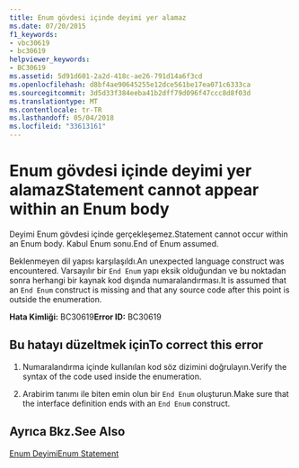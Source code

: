 ```yaml
---
title: Enum gövdesi içinde deyimi yer alamaz
ms.date: 07/20/2015
f1_keywords:
- vbc30619
- bc30619
helpviewer_keywords:
- BC30619
ms.assetid: 5d91d601-2a2d-418c-ae26-791d14a6f3cd
ms.openlocfilehash: d8bf4ae90645255e12dce561be17ea071c6333ca
ms.sourcegitcommit: 3d5d33f384eeba41b2dff79d096f47ccc8d8f03d
ms.translationtype: MT
ms.contentlocale: tr-TR
ms.lasthandoff: 05/04/2018
ms.locfileid: "33613161"
---
```

# <a name="statement-cannot-appear-within-an-enum-body"></a><span data-ttu-id="44496-102">Enum gövdesi içinde deyimi yer alamaz</span><span class="sxs-lookup"><span data-stu-id="44496-102">Statement cannot appear within an Enum body</span></span>
<span data-ttu-id="44496-103">Deyimi Enum gövdesi içinde gerçekleşemez.</span><span class="sxs-lookup"><span data-stu-id="44496-103">Statement cannot occur within an Enum body.</span></span> <span data-ttu-id="44496-104">Kabul Enum sonu.</span><span class="sxs-lookup"><span data-stu-id="44496-104">End of Enum assumed.</span></span>  
  
 <span data-ttu-id="44496-105">Beklenmeyen dil yapısı karşılaşıldı.</span><span class="sxs-lookup"><span data-stu-id="44496-105">An unexpected language construct was encountered.</span></span> <span data-ttu-id="44496-106">Varsayılır bir `End Enum` yapı eksik olduğundan ve bu noktadan sonra herhangi bir kaynak kod dışında numaralandırması.</span><span class="sxs-lookup"><span data-stu-id="44496-106">It is assumed that an `End Enum` construct is missing and that any source code after this point is outside the enumeration.</span></span>  
  
 <span data-ttu-id="44496-107">**Hata Kimliği:** BC30619</span><span class="sxs-lookup"><span data-stu-id="44496-107">**Error ID:** BC30619</span></span>  
  
## <a name="to-correct-this-error"></a><span data-ttu-id="44496-108">Bu hatayı düzeltmek için</span><span class="sxs-lookup"><span data-stu-id="44496-108">To correct this error</span></span>  
  
1.  <span data-ttu-id="44496-109">Numaralandırma içinde kullanılan kod söz dizimini doğrulayın.</span><span class="sxs-lookup"><span data-stu-id="44496-109">Verify the syntax of the code used inside the enumeration.</span></span>  
  
2.  <span data-ttu-id="44496-110">Arabirim tanımı ile biten emin olun bir `End Enum` oluşturun.</span><span class="sxs-lookup"><span data-stu-id="44496-110">Make sure that the interface definition ends with an `End Enum` construct.</span></span>  
  
## <a name="see-also"></a><span data-ttu-id="44496-111">Ayrıca Bkz.</span><span class="sxs-lookup"><span data-stu-id="44496-111">See Also</span></span>  
 [<span data-ttu-id="44496-112">Enum Deyimi</span><span class="sxs-lookup"><span data-stu-id="44496-112">Enum Statement</span></span>](../../visual-basic/language-reference/statements/enum-statement.md)
